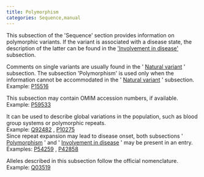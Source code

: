 ```yaml
---
title: Polymorphism
categories: Sequence,manual
---
```


This subsection of the 'Sequence' section provides information on polymorphic variants. If the variant is associated with a disease state, the description of the latter can be found in the ['Involvement in disease'](http://www.uniprot.org/manual/involvement%5Fin%5Fdisease) subsection.

Comments on single variants are usually found in the ' [Natural variant](http://www.uniprot.org/manual/variant) ' subsection. The subsection 'Polymorphism' is used only when the information cannot be accommodated in the ' [Natural variant](http://www.uniprot.org/manual/variant) ' subsection.  
Example: [P15516](http://www.uniprot.org/uniprotkb/P15516#sequences)

This subsection may contain OMIM accession numbers, if available.  
Example: [P59533](http://www.uniprot.org/uniprotkb/P59533#sequences)

It can be used to describe global variations in the population, such as blood group systems or polymorphic repeats.  
Example: [Q92482](http://www.uniprot.org/uniprotkb/Q92482#sequences) , [P10275](http://www.uniprot.org/uniprotkb/P10275#sequences)  
Since repeat expansion may lead to disease onset, both subsections ' [Polymorphism](http://www.uniprot.org/manual/polymorphism) ' and ' [Involvement in disease](http://www.uniprot.org/manual/involvement_in_disease) ' may be present in an entry.  
Examples: [P54259](http://www.uniprot.org/uniprotkb/P54259#sequences) , [P42858](http://www.uniprot.org/uniprotkb/P42858#sequences)

Alleles described in this subsection follow the official nomenclature.  
Example: [Q03519](http://www.uniprot.org/uniprotkb/Q03519#sequences)
